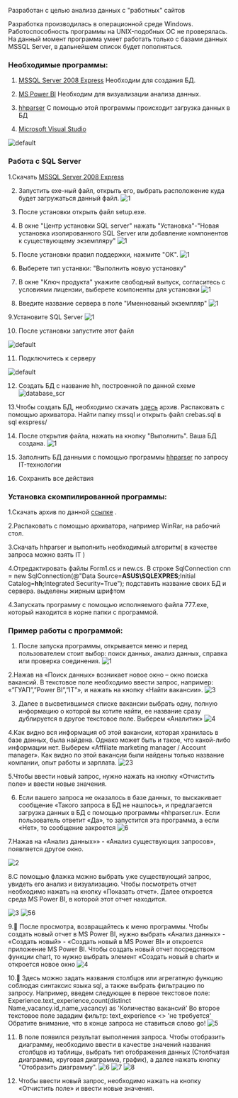 Разработан с целью анализа данных с "работных" сайтов

Разработка производилась в операционной среде Windows. Работоспособность программы на UNIX-подобных ОС не проверялась. На данный момент программа умеет работать только с базами данных MSSQL Server, в дальнейшем список будет пополняться.

### Необходимые программы:

1. [MSSQL Server 2008 Express](https://www.microsoft.com/ru-ru/download/details.aspx%3Fid%3D1695)
Необходим для создания БД.

2. [MS Power BI](https://powerbi.microsoft.com/ru-ru/downloads/)
Необходим для визуализации анализа данных.

3. [hhparser](https://github.com/GaPanda/hhparser)
С помощью этой программы происходит загрузка данных в БД

4. [Microsoft Visual Studio](https://www.visualstudio.com/ru/downloads/)

![default](https://cloud.githubusercontent.com/assets/28348635/25701820/b42c5f34-30d6-11e7-92c9-833e669acea3.png)

### Работа с SQL Server
1.Скачать [MSSQL Server 2008 Express](https://www.microsoft.com/ru-ru/download/details.aspx%3Fid%3D1695)

2. Запустить exe-ный файл, открыть его, выбрать расположение куда будет загружаться данный файл. 
![1](https://cloud.githubusercontent.com/assets/28348635/25704336/b651d856-30e1-11e7-9f87-56a50a89f8e6.png)

3. После установки открыть файл setup.exe.

4. В окне "Центр установки SQL server" нажать "Установка"-"Новая установка изолированного SQL Server или добавление компонентов к существующему экземпляру"
![1](https://cloud.githubusercontent.com/assets/28348635/25704591/bfcab4ba-30e2-11e7-9b37-32adc5b7eb42.png)

5. После установки правил поддержки, нажмите "ОК".
![1](https://cloud.githubusercontent.com/assets/28348635/25704752/65ac8228-30e3-11e7-84c8-2a71ccfaa974.png)

6. Выберете тип устанвки: "Выполнить новую установку"

7. В окне "Ключ продукта" укажите свободный выпуск, согласитесь с условиями лицензии, выберете компоненты для установки
![1](https://cloud.githubusercontent.com/assets/28348635/25704926/14d5a05e-30e4-11e7-9190-db555ab5e26d.png)

8. Введите название сервера в поле "Именнованый экземпляр" 
![1](https://cloud.githubusercontent.com/assets/28348635/25705025/7c71659a-30e4-11e7-9627-8990df0787d3.png)

9.Установите SQL Server
![1](https://cloud.githubusercontent.com/assets/28348635/25705108/c0eb06ae-30e4-11e7-8cdb-e9c36f616ccd.png)

10. После установки запустите этот файл 

![default](https://cloud.githubusercontent.com/assets/28348635/25719522/739ad950-3112-11e7-8283-1ef323c2f04e.png)

11. Подключитесь к серверу 

![default](https://cloud.githubusercontent.com/assets/28348635/25719710/fdaf0030-3112-11e7-989a-96c8db6b46f1.png)

12. Создать БД с название hh, построенной по данной схеме ![database_scr](https://cloud.githubusercontent.com/assets/28348635/25700197/31a7553e-30cf-11e7-8fd5-3f047bfa3b40.PNG)

13.Чтобы создать БД, необходимо скачать [здесь](https://github.com/GaPanda/hhparser) архив. Распаковать с помощью архиватора. Найти папку mssql и открыть файл crebas.sql в sql exspress/

14. После открытия файла, нажать на кнопку "Выполнить". Ваша БД создана. 
![1](https://cloud.githubusercontent.com/assets/28348635/25705488/251f2988-30e6-11e7-9877-e62eaf3bce91.png)

15. Заполнить БД данными с помощью программы [hhparser](https://github.com/GaPanda/hhparser) по запросу IT-технологии

16. Сохранить все действия

### Установка скомпилированной программы:

1.Скачать архив по данной [ссылке](https://yadi.sk/d/kBsnwtwA3JeYNy) .

2.Распаковать с помощью архиватора, например WinRar, на рабочий стол.

3.Скачать hhparser и выполнить необходимый алгоритм( в качестве запроса можно взять IT )

4.Отредактировать файлы Form1.cs и new.cs. В строке SqlConnection cnn = new SqlConnection(@"Data Source=**ASUS\SQLEXPRES**;Initial Catalog=**hh**;Integrated Security=True"); подставить название своих БД и сервера. выделены жирным шрифтом

4.Запускать программу с помощью исполняемого файла 777.exe, который находится в корне папки с программой.

###  Пример работы с программой:

1. После запуска программы, открывается меню и перед пользователем стоит выбор: поиск данных, анализ данных, справка или проверка соединения. ![1](https://cloud.githubusercontent.com/assets/28348635/26572452/a590a952-4522-11e7-8586-0857f01a1f78.png)

2.Нажав на «Поиск данных» возникает новое окно – окно поиска вакансий. В текстовое поле необходимо ввести запрос, например: «”ГУАП”,”Power BI”,”IT”», и нажать на кнопку «Найти вакансии». 
![3](https://cloud.githubusercontent.com/assets/28348635/26520251/5c1edc82-42d7-11e7-97e9-67f8d2d3b192.png)

3. Далее в высветившимся списке вакансии выбрать одну, полную информацию о которой вы хотите найти, ее название сразу дублируется в другое текстовое поле. Выберем «Аналитик» 
![4](https://cloud.githubusercontent.com/assets/28348635/26520258/895085d4-42d7-11e7-904e-2d452c936048.png)

4.Как видно вся информация об этой вакансии, которая хранилась в базе данных, была найдена. Однако может быть и такое, что какой-либо информации нет. Выберем «Affiliate marketing manager / Account manager». Как видно по этой вакансии были найдены только название компании, опыт работы и зарплата. 
![23](https://cloud.githubusercontent.com/assets/28348635/26520266/b477afb2-42d7-11e7-9f55-f1a1d1cc0a27.png)

5.Чтобы ввести новый запрос, нужно нажать на кнопку «Отчистить поле» и ввести новые значения.

6. Если вашего запроса не оказалось в базе данных, то выскакивает сообщение «Такого запроса в БД не нашлось», и предлагается загрузка данных в БД с помощью программы «hhparser.ru». Если пользователь ответит «Да», то запустится эта программа, а если «Нет», то сообщение закроется
![6](https://cloud.githubusercontent.com/assets/28348635/26520286/1a500e1a-42d8-11e7-9782-e4b3d459525b.png)

7.Нажав на «Анализ данных»» - «Анализ существующих запросов», появляется другое окно.

![2](https://cloud.githubusercontent.com/assets/28348635/26572478/c2bb82fe-4522-11e7-9952-aa0b1ca8a82b.png)

8.С помощью флажка можно выбрать уже существующий запрос, увидеть его анализ и визуализацию. Чтобы посмотреть отчет необходимо нажать на кнопку «Показать отчет». Далее откроется среда MS Power BI, в которой этот отчет находится.

![3](https://cloud.githubusercontent.com/assets/28348635/26572513/e5b81182-4522-11e7-9c57-5d34d3ce92d9.png)
![56](https://cloud.githubusercontent.com/assets/28348635/26520307/691f4970-42d8-11e7-8c7c-f6451b5fdb8f.png)

9.	После просмотра, возвращайтесь к меню программы. Чтобы создать новый отчет в MS Power BI, нужно выбрать «Анализ данных» - «Создать новый» - «Создать новый в MS Power BI» и откроется приложение MS Power BI. Чтобы создать новый отчет посредством функции chart, то нужно выбрать элемент «Создать новый в chart» и откроется новое окно
![4](https://cloud.githubusercontent.com/assets/28348635/26572533/fead26be-4522-11e7-8518-5067dd684f9a.png)

10.	Здесь можно задать названия столбцов или агрегатную функцию соблюдая синтаксис языка sql, а также выбрать фильтрацию по запросу. Например, введем следующее в первое текстовое поле: Experience.text_experience,count(distinct Name_vacancy.id_name_vacancy) as 'Количество вакансий'
Во второе текстовое поле зададим фильтр: text_experience <> 'не требуется'
Обратите внимание, что в конце запроса не ставиться слово go! 
![5](https://cloud.githubusercontent.com/assets/28348635/26572566/1d06b17a-4523-11e7-9ac1-96a6245d91e3.png)

11. В поле появился результат выполнения запроса. Чтобы отобразить диаграмму, необходимо ввести в качестве значений названия столбцов из таблицы, выбрать тип отображения данных (Столбчатая диаграмма, круговая диаграмма, график), а далее нажать кнопку "Отобразить диаграмму".
![6](https://cloud.githubusercontent.com/assets/28348635/26572599/3a5efaca-4523-11e7-9042-819992aa35a3.png)
![7](https://cloud.githubusercontent.com/assets/28348635/26572609/4425d4ca-4523-11e7-8d7a-22b8a320ec23.png)
![8](https://cloud.githubusercontent.com/assets/28348635/26572618/4f0033d6-4523-11e7-9617-4d03e737930e.png)

12. Чтобы ввести новый запрос, необходимо нажать на кнопку «Отчистить поле» и ввести новые значения.

